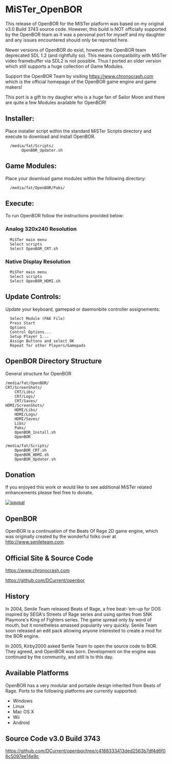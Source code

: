 # MiSTer_OpenBOR
This release of OpenBOR for the MiSTer platform was based on my original v3.0 Build 3743 source code.  However, this build is NOT officially supported by the OpenBOR team as it was a personal port for myself and my daughter and any issues encountered should only be reported here.

Newer versions of OpenBOR do exist, however the OpenBOR team deprecated SDL 1.2 (and rightfully so).  This means compatibility with MiSTer video framebuffer via SDL2 is not possible.  Thus I ported an older version which still supports a huge collection of Game Modules.

Support the OpenBOR Team by visiting https://www.chronocrash.com which is the official homepage of the OpenBOR game engine and game makers!

This port is a gift to my daugher who is a huge fan of Sailor Moon and there are quite a few Modules available for OpenBOR!

## Installer:
Place installer script within the standard MiSTer Scripts directory and execute to download and install OpenBOR.

      /media/fat/Scripts/
           OpenBOR_Updater.sh

## Game Modules:
Place your download game modules within the following directory:

      /media/fat/OpenBOR/Paks/

## Execute:
To run OpenBOR follow the instructions provided below:
### Analog 320x240 Resolution
      MiSTer main menu
      Select scripts     
      Select OpenBOR_CRT.sh
### Native Display Resolution
      MiSTer main menu
      Select scripts     
      Select OpenBOR_HDMI.sh

## Update Controls:
Update your keyboard, gamepad or daemonbite controller assignements:

      Select Module (PAK File)
      Press Start
      Options
      Control Options...
      Setup Player 1...
      Assign Buttons and select OK
      Repeat for other Players/Gamepads

## OpenBOR Directory Structure
General structure for OpenBOR

    /media/fat/OpenBOR/
	CRT/ScreenShots/
        CRT/Libs/
        CRT/Logs/
        CRT/Saves/
	HDMI/ScreenShots/
        HDMI/Libs/
        HDMI/Logs/
        HDMI/Saves/
        Libs/
        Paks/
        OpenBOR_Install.sh
        OpenBOR
        
    /media/fat/Scripts/
        OpenBOR_CRT.sh
        OpenBOR_HDMI.sh
        OpenBOR_Updater.sh


## Donation
If you enjoyed this work or would like to see additional MiSTer related enhancements please feel free to donate.

[![paypal](https://www.paypalobjects.com/en_US/i/btn/btn_donateCC_LG.gif)](https://www.paypal.com/donate/?hosted_button_id=E4DSQMLR5JUXS)

## OpenBOR
OpenBOR is a continuation of the Beats Of Rage 2D game engine, which was originally
created by the wonderful folks over at http://www.senileteam.com.

## Official Site & Source Code
https://www.chronocrash.com

https://github.com/DCurrent/openbor

## History
In 2004, Senile Team released Beats of Rage, a free beat-'em-up for DOS inspired 
by SEGA's Streets of Rage series and using sprites from SNK Playmore's King of 
Fighters series.  The game spread only by word of mouth, but it nonetheless 
amassed popularity very quickly.  Senile Team soon released an edit pack allowing 
anyone interested to create a mod for the BOR engine.

In 2005, Kirby2000 asked Senile Team to open the source code to BOR.  They 
agreed, and OpenBOR was born.  Development on the engine was continued by the 
community, and still is to this day.

## Available Platforms
OpenBOR has a very modular and portable design inherited from Beats of Rage. Ports 
to the following platforms are currently supported:

* Windows
* Linux
* Mac OS X
* Wii
* Android

## Source Code v3.0 Build 3743
https://github.com/DCurrent/openbor/tree/c4188333413ded2563b7df4d6f06c5097ee14e9c
